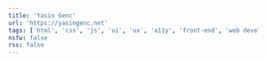 ```yaml
---
title: 'Yasin Genc'
url: 'https://yasingenc.net'
tags: ['html', 'css', 'js', 'ui', 'ux', 'a11y', 'front-end', 'web developer', 'freelancer']
nsfw: false
rss: false
---
```


